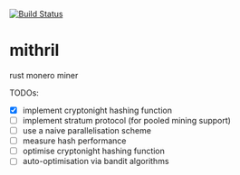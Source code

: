 [![Build Status](https://travis-ci.org/Ragnaroek/mithril.svg?branch=master)](https://travis-ci.org/Ragnaroek/mithril)

# mithril
rust monero miner

TODOs:
- [x] implement cryptonight hashing function
- [ ] implement stratum protocol (for pooled mining support)
- [ ] use a naive parallelisation scheme
- [ ] measure hash performance
- [ ] optimise cryptonight hashing function
- [ ] auto-optimisation via bandit algorithms
